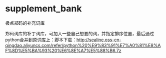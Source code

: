 # supplement_bank
极点郑码的补充词库


郑码词库的补丁词库，可加入一些自己想要的词，并指定排序位置，最后通过python合并到原词库上：脚本下载：http://sealine.oss-cn-qingdao.aliyuncs.com/refer/python%20%E9%83%91%E7%A0%81%E8%AF%8D%E5%BA%93%20%E6%8E%A7%E5%88%B6.7z
